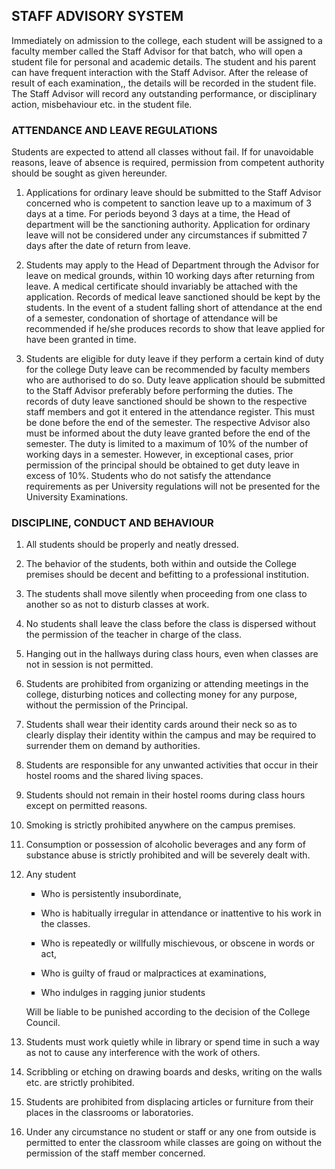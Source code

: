 <h2>STAFF ADVISORY SYSTEM</h2>
<p>Immediately on admission to the college, each student will be assigned to a faculty member called the Staff Advisor for that batch, who will open a student file for personal and academic details. The student and his parent can have frequent interaction with the Staff Advisor. After the release of result of each examination,, the details will be recorded in the student file. The Staff Advisor will record any outstanding performance, or disciplinary action, misbehaviour etc. in the student file.</p>
<h3>ATTENDANCE AND LEAVE REGULATIONS</h3>
<p>Students are expected to attend all classes without fail. If for unavoidable reasons, leave of absence is required, permission from competent authority should be sought as given hereunder.</p>
<ol>
<li><p>Applications for ordinary leave should be submitted to the Staff Advisor concerned who is competent to sanction leave up to a maximum of 3 days at a time. For periods beyond 3 days at a time, the Head of department will be the sanctioning authority. Application for ordinary leave will not be considered under any circumstances if  submitted 7 days after the date of return from leave.</p></li>
<li><p>Students may apply to the Head of Department through the Advisor for leave on medical grounds, within 10 working days after returning from leave. A medical certificate should invariably be attached with the application. Records of medical leave sanctioned should be kept by the students. In the event of a student falling short of attendance at the end of a semester, condonation of shortage of attendance will be recommended if he/she produces records to show that leave applied for have been granted in time.</p></li>
<li><p>Students are eligible for duty leave if they perform a certain kind of duty for the college Duty leave can be recommended by faculty members who are authorised to do so. Duty leave application should be submitted to the Staff Advisor preferably before performing the duties. The records of duty leave sanctioned should be shown to the respective staff members and got it entered in the attendance register. This must be done before the end of the semester. The respective Advisor also must be informed about the duty leave granted before the end of the semester. The duty is limited to a maximum of 10% of the number of working days in a semester. However, in exceptional cases, prior permission of the principal should be obtained to get duty leave in excess of 10%. Students who do not satisfy the attendance requirements as per University regulations will not be presented for the University Examinations.</p></li>
</ol>
<h3>DISCIPLINE, CONDUCT AND BEHAVIOUR</h3>
<ol>
<li><p>All students should be properly and neatly dressed.</p></li>
<li><p>The behavior of the students, both within and outside the College premises should be decent and befitting to a professional institution.</p></li>
<li><p>The students shall move silently when proceeding from one class to another so as not to disturb classes at work.</p></li>
<li><p>No students shall leave the class before the class is dispersed without the permission of the teacher in charge of the class.</p></li>
<li><p>Hanging out in the hallways during class hours, even when classes are not in session is not permitted.</p></li>
<li><p>Students are prohibited from organizing or attending meetings in the college, disturbing notices and collecting money for any purpose, without the permission of the Principal.</p></li>
<li><p>Students shall wear their identity cards around their neck so as to clearly display their identity within the campus and may be required to surrender them on demand by authorities.</p></li>
<li><p>Students are responsible for any unwanted activities that occur in their hostel rooms and the shared living spaces.</p></li>
<li><p>Students should not remain in their hostel rooms during class hours except on permitted reasons.</p></li>
<li><p>Smoking is strictly prohibited anywhere on the campus premises.</p></li>
<li><p>Consumption or possession of alcoholic beverages and any form of substance abuse is strictly prohibited and will be severely dealt with.</p></li>
<li><p>Any student</p>
<ul type="square">
<li><p>Who is persistently insubordinate,</p></li>
<li><p>Who is habitually irregular in attendance or inattentive to his work in the classes.</p></li>
<li><p>Who is repeatedly or willfully mischievous, or obscene in words or act,</p></li>
<li><p>Who is guilty of fraud or malpractices at examinations,</p></li>
<li><p>Who indulges in ragging junior students</p></li></ul>
<p>Will be liable to be punished according to the decision of the College Council.</p>
</li>
<li><p>Students must work quietly while in library or spend time in such a way as not to cause any interference with the work of others.</p></li>
<li><p>Scribbling or etching on drawing boards and desks, writing on the walls etc. are strictly prohibited.</p></li>
<li><p>Students are prohibited from displacing articles or furniture from their places in the classrooms or laboratories.</p></li>
<li><p>Under any circumstance no student or staff or any one from outside is permitted to enter the classroom while classes are going on without the permission of the staff member concerned.</p></li>
</ol>
<h3></h3>
</div>

